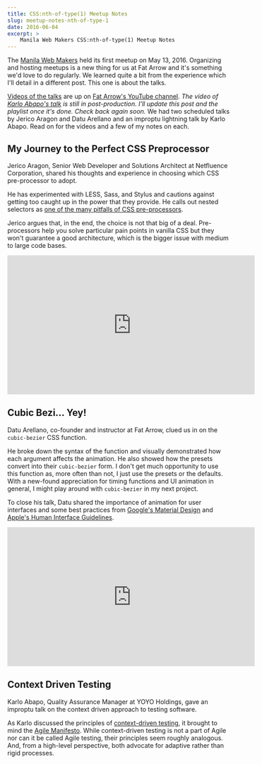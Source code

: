 ```yaml
---
title: CSS:nth-of-type(1) Meetup Notes
slug: meetup-notes-nth-of-type-1
date: 2016-06-04
excerpt: >
    Manila Web Makers CSS:nth-of-type(1) Meetup Notes
---
```


The [Manila Web Makers](https://www.facebook.com/groups/ManilaWebMakers/) held its first meetup on May 13, 2016. Organizing and hosting meetups is a new thing for us at Fat Arrow and it's something we'd love to do regularly. We learned quite a bit from the experience which I'll detail in a different post. This one is about the talks.

[Videos of the talks](https://www.youtube.com/playlist?list=PL5UP8m7CWd08jLCCzvdT-oYa4CzjOnLvt) are up on [Fat Arrow's YouTube channel](https://www.youtube.com/channel/UCVMVBMlcmWoT73arv_D_Ocw). _The video of [Karlo Abapo's talk](#context-driven-testing) is still in post-production. I'll update this post and the playlist once it's done. Check back again soon._ We had two scheduled talks by Jerico Aragon and Datu Arellano and an improptu lightning talk by Karlo Abapo. Read on for the videos and a few of my notes on each.


## My Journey to the Perfect CSS Preprocessor
Jerico Aragon, Senior Web Developer and Solutions Architect at Netfluence Corporation, shared his thoughts and experience in choosing which CSS pre-processor to adopt.

He has experimented with LESS, Sass, and Stylus and cautions against getting too caught up in the power that they provide. He calls out nested selectors as [one of the many pitfalls of CSS pre-processors](http://thesassway.com/beginner/the-inception-rule#css-selector-nightmare).

Jerico argues that, in the end, the choice is not that big of a deal. Pre-processors help you solve particular pain points in vanilla CSS but they won't guarantee a good architecture, which is the bigger issue with medium to large code bases.

<div class="video-container">
  <iframe width="560" height="315" src="https://www.youtube.com/embed/96yjFEw7vq4" frameborder="0" allowfullscreen></iframe>
</div>


## Cubic Bezi... Yey!
Datu Arellano, co-founder and instructor at Fat Arrow, clued us in on the `cubic-bezier` CSS function.

He broke down the syntax of the function and visually demonstrated how each argument affects the animation. He also showed how the presets convert into their `cubic-bezier` form. I don't get much opportunity to use this function as, more often than not, I just use the presets or the defaults. With a new-found appreciation for timing functions and UI animation in general, I might play around with `cubic-bezier` in my next project.

To close his talk, Datu shared the importance of animation for user interfaces and some best practices from [Google's Material Design](https://material.google.com/motion/material-motion.html) and [Apple's Human Interface Guidelines](https://developer.apple.com/library/ios/documentation/UserExperience/Conceptual/MobileHIG/Animation.html#//apple_ref/doc/uid/TP40006556-CH57-SW1).

<div class="video-container">
  <iframe width="560" height="315" src="https://www.youtube.com/embed/wZRcrZeuj_I" frameborder="0" allowfullscreen></iframe>
</div>


## Context Driven Testing
Karlo Abapo, Quality Assurance Manager at YOYO Holdings, gave an improptu talk on the context driven approach to testing software.

As Karlo discussed the principles of [context-driven testing](http://context-driven-testing.com/), it brought to mind the [Agile Manifesto](http://www.agilemanifesto.org/). While context-driven testing is not a part of Agile nor can it be called Agile testing, their principles seem roughly analogous. And, from a high-level perspective, both advocate for adaptive rather than rigid processes.
